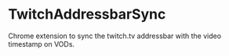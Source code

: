 # TwitchAddressbarSync
Chrome extension to sync the twitch.tv addressbar with the video timestamp on VODs.
